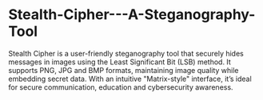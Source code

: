 # Stealth-Cipher---A-Steganography-Tool
Stealth Cipher is a user-friendly steganography tool that securely hides messages in images using the Least Significant Bit (LSB) method. It supports PNG, JPG and BMP formats, maintaining image quality while embedding secret data. With an intuitive "Matrix-style" interface, it’s ideal for secure communication, education and cybersecurity awareness.

